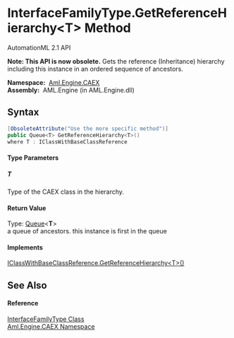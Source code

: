 InterfaceFamilyType.GetReferenceHierarchy&lt;T> Method
======================================================
AutomationML 2.1 API

**Note: This API is now obsolete.**
Gets the reference (Inheritance) hierarchy including this instance in an ordered sequence of ancestors.

  **Namespace:**  [Aml.Engine.CAEX][1]  
  **Assembly:**  AML.Engine (in AML.Engine.dll)

Syntax
------

```csharp
[ObsoleteAttribute("Use the more specific method")]
public Queue<T> GetReferenceHierarchy<T>()
where T : IClassWithBaseClassReference

```

#### Type Parameters

##### *T*
Type of the CAEX class in the hierarchy.

#### Return Value
Type: [Queue][2]&lt;**T**>  
a queue of ancestors. this instance is first in the queue
#### Implements
[IClassWithBaseClassReference.GetReferenceHierarchy&lt;T>()][3]  


See Also
--------

#### Reference
[InterfaceFamilyType Class][4]  
[Aml.Engine.CAEX Namespace][1]  

[1]: ../README.md
[2]: https://docs.microsoft.com/dotnet/api/system.collections.generic.queue-1
[3]: ../IClassWithBaseClassReference/GetReferenceHierarchy__1.md
[4]: README.md
[5]: https://www.automationml.org
[6]: ../../icons/logoShade.png